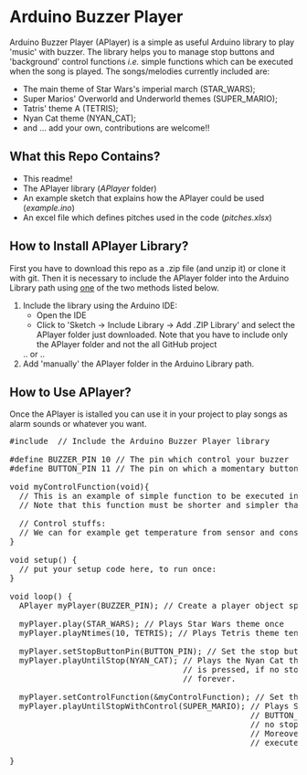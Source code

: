 # Arduino Buzzer Player

Arduino Buzzer Player (APlayer) is a simple as useful Arduino library to play 'music' with buzzer. The library helps you to manage stop buttons and 'background' control functions <i>i.e.</i> simple functions which can be executed when the song is played. The songs/melodies currently included are: 
<ul>
  <li>The main theme of Star Wars's imperial march (STAR_WARS);</li>
  <li>Super Marios' Overworld and Underworld themes (SUPER_MARIO); </li>
  <li>Tatris' theme A (TETRIS);</li>
  <li>Nyan Cat theme (NYAN_CAT);</li>
  <li>and ... add your own, contributions are welcome!!
</ul>

## What this Repo Contains?

<ul>
<li>This readme!</li>
<li>The APlayer library (<i>APlayer</i> folder)</li>
<li>An example sketch that explains how the APlayer could be used (<i>example.ino</i>)</li>
<li>An excel file which defines pitches used in the code (<i>pitches.xlsx</i>)</li>
</ul>

## How to Install APlayer Library? 

First you have to download this repo as a .zip file (and unzip it) or clone it with git. Then it is necessary to include the APlayer folder into the Arduino Library path using <u>one</u> of the two methods listed below.
<ol>
  <li>Include the library using the Arduino IDE:
    <ul>
      <li>Open the IDE</li>
      <li>Click to 'Sketch -> Include Library -> Add .ZIP Library' and select the APlayer folder just downloaded. Note that you have to include only the APlayer folder and not the all GitHub project</li>  
     </ul>
  </li>
  .. or ..
  <li> Add 'manually' the APlayer folder in the Arduino Library path.</li>
</ol> 

## How to Use APlayer? 

Once the APlayer is istalled you can use it in your project to play songs as alarm sounds or whatever you want. 

<pre class='brush: cpp'>
#include <aplayer.h> // Include the Arduino Buzzer Player library

#define BUZZER_PIN 10 // The pin which control your buzzer
#define BUTTON_PIN 11 // The pin on which a momentary button is connected

void myControlFunction(void){
  // This is an example of simple function to be executed in background when buzzer is playing music.
  // Note that this function must be shorter and simpler than possible, otherwise it will break the beat of the song

  // Control stuffs: 
  // We can for example get temperature from sensor and consequently set the state of a rele!
}

void setup() {
  // put your setup code here, to run once:
}

void loop() {
  APlayer myPlayer(BUZZER_PIN); // Create a player object specifying the buzzer's pin
  
  myPlayer.play(STAR_WARS); // Plays Star Wars theme once
  myPlayer.playNtimes(10, TETRIS); // Plays Tetris theme ten times

  myPlayer.setStopButtonPin(BUTTON_PIN); // Set the stop button bin
  myPlayer.playUntilStop(NYAN_CAT); // Plays the Nyan Cat theme until the momentary button on pin BUTTON_PIN
                                    // is pressed, if no stop button was set the song will be played in loop 
                                    // forever.

  myPlayer.setControlFunction(&myControlFunction); // Set the 'background' function
  myPlayer.playUntilStopWithControl(SUPER_MARIO); // Plays Super Mario theme until the momentary button on pin 
                                                  // BUTTON_PIN is pressed, as for the playUntilStop method, if 
                                                  // no stop button was set the song will be played in loop forever.
                                                  // Moreover, after each note the 'control' function will be 
                                                  // executed.
  
}

</pre>
